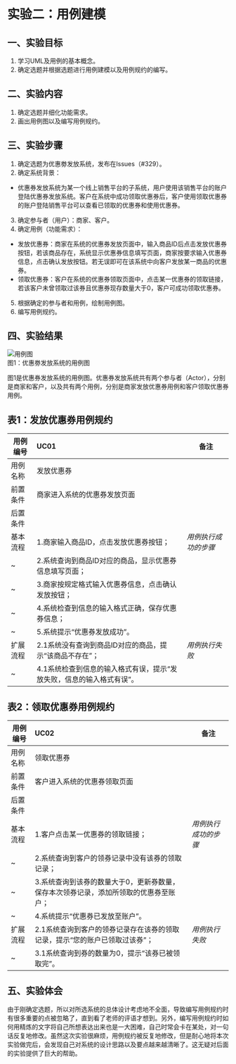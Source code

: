 # 实验二：用例建模

## 一、实验目标  
1. 学习UML及用例的基本概念。   
2. 确定选题并根据选题进行用例建模以及用例规约的编写。    

## 二、实验内容  
1. 确定选题并细化功能需求。  
2. 画出用例图以及编写用例规约。   

## 三、实验步骤  
1. 确定选题为优惠劵发放系统，发布在Issues（#329）。  
2. 确定系统背景：  
- 优惠券发放系统为某一个线上销售平台的子系统，用户使用该销售平台的账户登陆优惠券发放系统。客户在系统中成功领取优惠券后，客户使用领取优惠券的账户登陆销售平台可以查看已领取的优惠券和使用优惠券。  
3. 确定参与者（用户）：商家、客户。  
4. 确定用例（功能需求）：  
- 发放优惠券：商家在系统的优惠券发放页面中，输入商品ID后点击发放优惠券按钮，若该商品存在，系统显示优惠券信息填写页面，商家按要求输入优惠券信息，点击确认发放按钮。若无误即可在该系统中向客户发放某一商品的优惠券。    
- 领取优惠券：客户在系统的优惠券领取页面中，点击某一优惠券的领取链接，若该客户未曾领取过该券且优惠券现存数量大于0，客户可成功领取优惠券。  
5. 根据确定的参与者和用例，绘制用例图。  
6. 编写用例规约。  

## 四、实验结果  
 
![用例图](./lab2_UseCaseDiagram.jpg)  
图1：优惠劵发放系统的用例图   
     
图1是优惠券发放系统的用例图。优惠券发放系统共有两个参与者（Actor），分别是商家和客户，以及共有两个用例，分别是商家发放优惠券用例和客户领取优惠券用例。  

## 表1：发放优惠券用例规约

用例编号  | UC01 | 备注  
-|:-|-  
用例名称| 发放优惠券  |   
前置条件  | 商家进入系统的优惠券发放页面     |    
后置条件  |      |    
基本流程  | 1.商家输入商品ID，点击发放优惠券按钮；  |*用例执行成功的步骤*    
~| 2.系统查询到商品ID对应的商品，显示优惠券信息填写页面；  |   
~| 3.商家按规定格式输入优惠券信息，点击确认发放按钮；  |   
~| 4.系统检查到信息的输入格式正确，保存优惠券信息；  |   
~| 5.系统提示“优惠券发放成功”。   |    
扩展流程  | 2.1系统没有查询到商品ID对应的商品，提示“该商品不存在”；   |*用例执行失败*      
~| 4.1系统检查到信息的输入格式有误，提示“发放失败，信息的输入格式有误”。  |   

## 表2：领取优惠券用例规约   

用例编号  | UC02 | 备注  
-|:-|-  
用例名称  | 领取优惠券  |   
前置条件  | 客户进入系统的优惠券领取页面     |    
后置条件  |      |    
基本流程  | 1.客户点击某一优惠券的领取链接；  |*用例执行成功的步骤*    
~| 2.系统查询到客户的领券记录中没有该券的领取记录；  |   
~| 3.系统查询到该券的数量大于0，更新券数量，保存本次领券记录，添加所领取的优惠券至账户；|    
~| 4.系统提示“优惠券已发放至账户”。   |   
扩展流程  | 2.1系统查询到客户的领券记录存在该券的领取记录，提示“您的账户已领取过该券”；|*用例执行失败*     
~| 3.1系统查询到券的数量为0，提示“该券已被领取完”。  |   

## 五、实验体会  
由于刚确定选题，所以对所选系统的总体设计考虑地不全面，导致编写用例规约时有很多重要的点被忽略了，直到看了老师的评语才想到。另外，编写用例规约时如何用精炼的文字将自己所想表达出来也是一大困难，自己时常会卡在某处，对一句话反复地修改。虽然这次实验很麻烦，用例规约被反复地修改，但是耐心地将本次实验做完后，会发现自己对系统的设计思路以及要点越来越清晰了。这无疑对后面的实验提供了巨大的帮助。 
